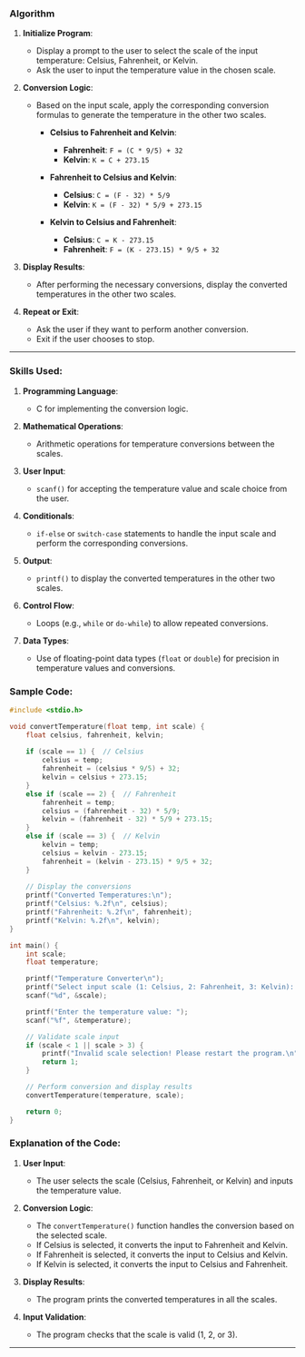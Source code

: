 
### Algorithm 

1. **Initialize Program**:

   * Display a prompt to the user to select the scale of the input temperature: Celsius, Fahrenheit, or Kelvin.
   * Ask the user to input the temperature value in the chosen scale.

2. **Conversion Logic**:

   * Based on the input scale, apply the corresponding conversion formulas to generate the temperature in the other two scales.

     * **Celsius to Fahrenheit and Kelvin**:

       * **Fahrenheit**: `F = (C * 9/5) + 32`
       * **Kelvin**: `K = C + 273.15`
     * **Fahrenheit to Celsius and Kelvin**:

       * **Celsius**: `C = (F - 32) * 5/9`
       * **Kelvin**: `K = (F - 32) * 5/9 + 273.15`
     * **Kelvin to Celsius and Fahrenheit**:

       * **Celsius**: `C = K - 273.15`
       * **Fahrenheit**: `F = (K - 273.15) * 9/5 + 32`

3. **Display Results**:

   * After performing the necessary conversions, display the converted temperatures in the other two scales.

4. **Repeat or Exit**:

   * Ask the user if they want to perform another conversion.
   * Exit if the user chooses to stop.

---

### Skills Used:

1. **Programming Language**:

   * C for implementing the conversion logic.

2. **Mathematical Operations**:

   * Arithmetic operations for temperature conversions between the scales.

3. **User Input**:

   * `scanf()` for accepting the temperature value and scale choice from the user.

4. **Conditionals**:

   * `if-else` or `switch-case` statements to handle the input scale and perform the corresponding conversions.

5. **Output**:

   * `printf()` to display the converted temperatures in the other two scales.

6. **Control Flow**:

   * Loops (e.g., `while` or `do-while`) to allow repeated conversions.

7. **Data Types**:

   * Use of floating-point data types (`float` or `double`) for precision in temperature values and conversions.

### Sample Code:

```c
#include <stdio.h>

void convertTemperature(float temp, int scale) {
    float celsius, fahrenheit, kelvin;
    
    if (scale == 1) {  // Celsius
        celsius = temp;
        fahrenheit = (celsius * 9/5) + 32;
        kelvin = celsius + 273.15;
    }
    else if (scale == 2) {  // Fahrenheit
        fahrenheit = temp;
        celsius = (fahrenheit - 32) * 5/9;
        kelvin = (fahrenheit - 32) * 5/9 + 273.15;
    }
    else if (scale == 3) {  // Kelvin
        kelvin = temp;
        celsius = kelvin - 273.15;
        fahrenheit = (kelvin - 273.15) * 9/5 + 32;
    }
    
    // Display the conversions
    printf("Converted Temperatures:\n");
    printf("Celsius: %.2f\n", celsius);
    printf("Fahrenheit: %.2f\n", fahrenheit);
    printf("Kelvin: %.2f\n", kelvin);
}

int main() {
    int scale;
    float temperature;

    printf("Temperature Converter\n");
    printf("Select input scale (1: Celsius, 2: Fahrenheit, 3: Kelvin): ");
    scanf("%d", &scale);

    printf("Enter the temperature value: ");
    scanf("%f", &temperature);

    // Validate scale input
    if (scale < 1 || scale > 3) {
        printf("Invalid scale selection! Please restart the program.\n");
        return 1;
    }

    // Perform conversion and display results
    convertTemperature(temperature, scale);

    return 0;
}
```

### Explanation of the Code:

1. **User Input**:

   * The user selects the scale (Celsius, Fahrenheit, or Kelvin) and inputs the temperature value.

2. **Conversion Logic**:

   * The `convertTemperature()` function handles the conversion based on the selected scale.
   * If Celsius is selected, it converts the input to Fahrenheit and Kelvin.
   * If Fahrenheit is selected, it converts the input to Celsius and Kelvin.
   * If Kelvin is selected, it converts the input to Celsius and Fahrenheit.

3. **Display Results**:

   * The program prints the converted temperatures in all the scales.

4. **Input Validation**:

   * The program checks that the scale is valid (1, 2, or 3).

---


